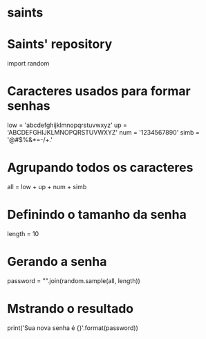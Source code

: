 # saints
# Saints' repository
import random
# Caracteres usados para formar senhas
low = 'abcdefghijklmnopqrstuvwxyz'
up = 'ABCDEFGHIJKLMNOPQRSTUVWXYZ'
num = '1234567890'
simb = '@#$%&*=-/+.'
# Agrupando todos os caracteres
all = low + up + num + simb
# Definindo o tamanho da senha
length = 10
# Gerando a senha
password = "".join(random.sample(all, length))
# Mstrando o resultado
print('Sua nova senha é {}'.format(password))
